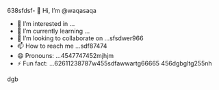 638sfdsf- 👋 Hi, I’m @waqasaqa
- 👀 I’m interested in ...
- 🌱 I’m currently learning ...
- 💞️ I’m looking to collaborate on ...sfsdwer966
- 📫 How to reach me ...sdf87474
- 😄 Pronouns: ...4547747452mjhjm
- ⚡ Fun fact: ...62611238787w455sdfawwartg66665
456dgbgltg255nh
<!---45asdsfd2212.ml
waqasaqa/waqasaqa is a ✨ special ✨ repository because its `README.md` (this file) appears on your GitHub profile.lj3
You can click the Preview link to take a look at your changes.45
--->dgb
